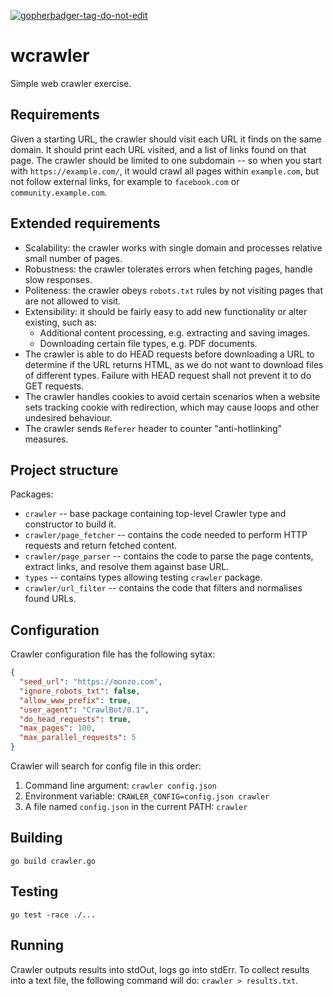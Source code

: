 <a href='https://github.com/jpoles1/gopherbadger' target='_blank'>![gopherbadger-tag-do-not-edit](https://img.shields.io/badge/Go%20Coverage-97%25-brightgreen.svg?longCache=true&style=flat)</a>

# wcrawler

Simple web crawler exercise.

## Requirements

Given a starting URL, the crawler should visit each URL it finds on the same domain.
It should print each URL visited, and a list of links found on that page. 
The crawler should be limited to one subdomain -- so when you start with `https://example.com/`,
it would crawl all pages within `example.com`, but not follow external links,
for example to `facebook.com` or `community.example.com`.

## Extended requirements

* Scalability: the crawler works with single domain and processes relative small number of pages.
* Robustness: the crawler tolerates errors when fetching pages, handle slow responses.
* Politeness: the crawler obeys `robots.txt` rules by not visiting pages that are not allowed to visit.
* Extensibility: it should be fairly easy to add new functionality or alter existing, such as:
  * Additional content processing, e.g. extracting and saving images.
  * Downloading certain file types, e.g. PDF documents.
* The crawler is able to do HEAD requests before downloading a URL to determine if the URL returns HTML, 
  as we do not want to download files of different types. Failure with HEAD request shall not prevent it to do GET requests.
* The crawler handles cookies to avoid certain scenarios when a website sets tracking cookie with redirection,
  which may cause loops and other undesired behaviour.
* The crawler sends `Referer` header to counter "anti-hotlinking" measures.

## Project structure

Packages:
 * `crawler` -- base package containing top-level Crawler type and constructor to build it.
 * `crawler/page_fetcher` -- contains the code needed to perform HTTP requests and return fetched content.
 * `crawler/page_parser` -- contains the code to parse the page contents, extract links, and resolve them against base URL.
 * `types` -- contains types allowing testing `crawler` package.
 * `crawler/url_filter` -- contains the code that filters and normalises found URLs. 

## Configuration

Crawler configuration file has the following sytax:
```json
{
  "seed_url": "https://monzo.com",
  "ignore_robots_txt": false,
  "allow_www_prefix": true,
  "user_agent": "CrawlBot/0.1",
  "do_head_requests": true,
  "max_pages": 100,
  "max_parallel_requests": 5
}
```
Crawler will search for config file in this order:
1. Command line argument: `crawler config.json`
2. Environment variable: `CRAWLER_CONFIG=config.json crawler`
3. A file named `config.json` in the current PATH: `crawler`

## Building

`go build crawler.go`

## Testing

`go test -race ./...`

## Running

Crawler outputs results into stdOut, logs go into stdErr.
To collect results into a text file, the following command will do:
`crawler > results.txt`.
